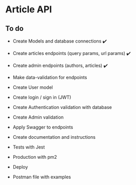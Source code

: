 # Article API

## To do

- Create Models and database connections ✔️

- Create articles endpoints (query params, url params) ✔️

- Create admin endpoints (authors, articles) ✔️

- Make data-validation for endpoints

- Create User model

- Create login / sign in (JWT)

- Create Authentication validation with database

- Create Admin validation

- Apply Swagger to endpoints

- Create documentation and instructions

- Tests with Jest

- Production with pm2

- Deploy

- Postman file with examples